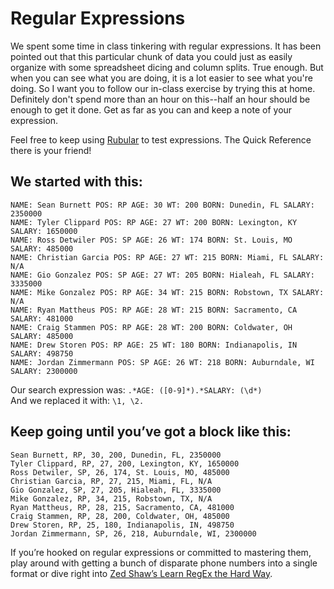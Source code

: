# Regular Expressions

We spent some time in class tinkering with regular expressions. It has been pointed out that this particular chunk of data you could just as easily organize with some spreadsheet dicing and column splits. True enough. But when you can see what you are doing, it is a lot easier to see what you're doing. So I want you to follow our in-class exercise by trying this at home. Definitely don't spend more than an hour on this--half an hour should be enough to get it done. Get as far as you can and keep a note of your expression.

Feel free to keep using [Rubular](http://rubular.com/) to test expressions. The Quick Reference there is your friend!

## We started with this:

    NAME: Sean Burnett POS: RP AGE: 30 WT: 200 BORN: Dunedin, FL SALARY: 2350000
    NAME: Tyler Clippard POS: RP AGE: 27 WT: 200 BORN: Lexington, KY SALARY: 1650000
    NAME: Ross Detwiler POS: SP AGE: 26 WT: 174 BORN: St. Louis, MO SALARY: 485000
    NAME: Christian Garcia POS: RP AGE: 27 WT: 215 BORN: Miami, FL SALARY: N/A
    NAME: Gio Gonzalez POS: SP AGE: 27 WT: 205 BORN: Hialeah, FL SALARY: 3335000
    NAME: Mike Gonzalez POS: RP AGE: 34 WT: 215 BORN: Robstown, TX SALARY: N/A
    NAME: Ryan Mattheus POS: RP AGE: 28 WT: 215 BORN: Sacramento, CA SALARY: 481000
    NAME: Craig Stammen POS: RP AGE: 28 WT: 200 BORN: Coldwater, OH SALARY: 485000
    NAME: Drew Storen POS: RP AGE: 25 WT: 180 BORN: Indianapolis, IN SALARY: 498750
    NAME: Jordan Zimmermann POS: SP AGE: 26 WT: 218 BORN: Auburndale, WI SALARY: 2300000

Our search expression was: `.*AGE: ([0-9]*).*SALARY: (\d*)`  
And we replaced it with: `\1, \2.`  

## Keep going until you’ve got a block like this:

    Sean Burnett, RP, 30, 200, Dunedin, FL, 2350000
    Tyler Clippard, RP, 27, 200, Lexington, KY, 1650000
    Ross Detwiler, SP, 26, 174, St. Louis, MO, 485000
    Christian Garcia, RP, 27, 215, Miami, FL, N/A
    Gio Gonzalez, SP, 27, 205, Hialeah, FL, 3335000
    Mike Gonzalez, RP, 34, 215, Robstown, TX, N/A
    Ryan Mattheus, RP, 28, 215, Sacramento, CA, 481000
    Craig Stammen, RP, 28, 200, Coldwater, OH, 485000
    Drew Storen, RP, 25, 180, Indianapolis, IN, 498750
    Jordan Zimmermann, SP, 26, 218, Auburndale, WI, 2300000

If you’re hooked on regular expressions or committed to mastering them, play around with getting a bunch of disparate phone numbers into a single format or dive right into [Zed Shaw’s Learn RegEx the Hard Way](http://regex.learncodethehardway.org/book/).

